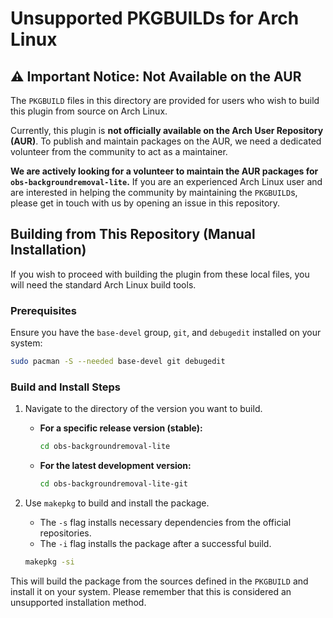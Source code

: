 # Unsupported PKGBUILDs for Arch Linux

## ⚠️ Important Notice: Not Available on the AUR

The `PKGBUILD` files in this directory are provided for users who wish to build this plugin from source on Arch Linux.

Currently, this plugin is **not officially available on the Arch User Repository (AUR)**. To publish and maintain packages on the AUR, we need a dedicated volunteer from the community to act as a maintainer.

**We are actively looking for a volunteer to maintain the AUR packages for `obs-backgroundremoval-lite`.** If you are an experienced Arch Linux user and are interested in helping the community by maintaining the `PKGBUILD`s, please get in touch with us by opening an issue in this repository.

## Building from This Repository (Manual Installation)

If you wish to proceed with building the plugin from these local files, you will need the standard Arch Linux build tools.

### Prerequisites

Ensure you have the `base-devel` group, `git`, and `debugedit` installed on your system:

```bash
sudo pacman -S --needed base-devel git debugedit
```

### Build and Install Steps

1.  Navigate to the directory of the version you want to build.

      * **For a specific release version (stable):**
        ```bash
        cd obs-backgroundremoval-lite
        ```
      * **For the latest development version:**
        ```bash
        cd obs-backgroundremoval-lite-git
        ```

2.  Use `makepkg` to build and install the package.

      * The `-s` flag installs necessary dependencies from the official repositories.
      * The `-i` flag installs the package after a successful build.

    <!-- end list -->

    ```bash
    makepkg -si
    ```

This will build the package from the sources defined in the `PKGBUILD` and install it on your system. Please remember that this is considered an unsupported installation method.
